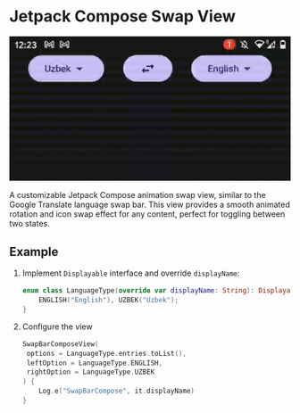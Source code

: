# Jetpack Compose Swap View

![Demo GIF](https://github.com/YKuvonchbek/SwapBarComposeExample/blob/main/demo.gif)

A customizable Jetpack Compose animation swap view, similar to the Google Translate language swap bar. This view provides a smooth animated rotation and icon swap effect for any content, perfect for toggling between two states.

## Example

1. Implement `Displayable` interface and override `displayName`:
   ```kotlin
   enum class LanguageType(override var displayName: String): Displayable {
       ENGLISH("English"), UZBEK("Uzbek");
   }
2. Configure the view
   ```kotlin
   SwapBarComposeView(
    options = LanguageType.entries.toList(),
    leftOption = LanguageType.ENGLISH,
    rightOption = LanguageType.UZBEK
   ) {
       Log.e("SwapBarCompose", it.displayName)
   }

